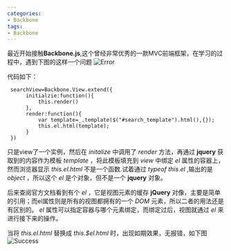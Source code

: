 ```yaml
---
categories:
- Backbone
tags:
- Backbone
---
```

最近开始接触**Backbone.js**,这个曾经非常优秀的一款MVC前端框架，在学习的过程中，遇到下图的这样一个问题
![Error](https://jinuss.github.io/blog/jinus/img/2017031801.png)

代码如下：



  
     searchView=Backbone.View.extend({   
          initialzie:function(){
              this.render()
          },
          render:function(){
              var template=_.template($("#search_template").html(),{});
              this.el.html(template);
          }  
     })

只是view了一个实例，然后在 _initalize_ 中调用了 _render_ 方法，再通过 **jquery** 获取到的内容作为模板 _template_ ，将此模板填充到 _view_ 中绑定 _el_ 属性的容器上，然而浏览器显示 _this.el.html_ 不是一个函数.试着通过 _typeof_  _this.el_ ,输出的是 _object_ ，所以这个 _el_ 是个对象，但不是一个 **jquery** 对象。

后来查阅官方文档看到有个 _el_ ，它是视图元素的缓存 **jQuery** 对像，主要是简单的引用；而el属性则是所有的视图都拥有的一个 _DOM_ 元素，所以二者的用法还是有区别的。 _el_ 属性可以指定容器与哪个元素绑定，而绑定过后，视图就通过 _el_ 来进行接下来的操作。

当将 _this.el.html_ 替换成 _this.$el.html_ 时，出现如期效果，无报错，如下图
![Success](https://jinuss.github.io/blog/jinus/img/2017031802.png)
